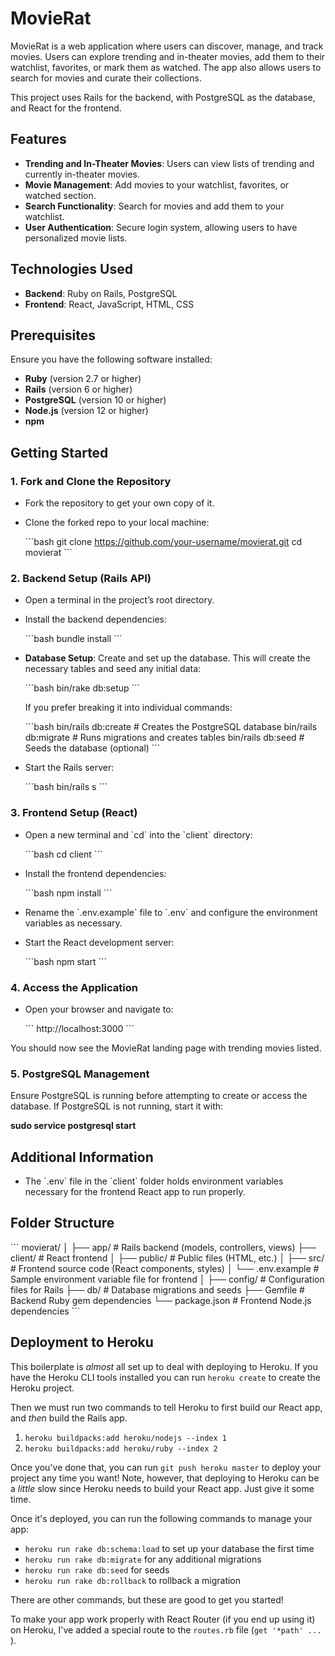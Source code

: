 
# MovieRat

MovieRat is a web application where users can discover, manage, and track movies. Users can explore trending and in-theater movies, add them to their watchlist, favorites, or mark them as watched. The app also allows users to search for movies and curate their collections.

This project uses Rails for the backend, with PostgreSQL as the database, and React for the frontend.

## Features

- **Trending and In-Theater Movies**: Users can view lists of trending and currently in-theater movies.
- **Movie Management**: Add movies to your watchlist, favorites, or watched section.
- **Search Functionality**: Search for movies and add them to your watchlist.
- **User Authentication**: Secure login system, allowing users to have personalized movie lists.

## Technologies Used

- **Backend**: Ruby on Rails, PostgreSQL
- **Frontend**: React, JavaScript, HTML, CSS

## Prerequisites

Ensure you have the following software installed:

- **Ruby** (version 2.7 or higher)
- **Rails** (version 6 or higher)
- **PostgreSQL** (version 10 or higher)
- **Node.js** (version 12 or higher)
- **npm**

## Getting Started

### 1. Fork and Clone the Repository

- Fork the repository to get your own copy of it.
- Clone the forked repo to your local machine:

    \`\`\`bash
    git clone https://github.com/your-username/movierat.git
    cd movierat
    \`\`\`

### 2. Backend Setup (Rails API)

- Open a terminal in the project’s root directory.
- Install the backend dependencies:

    \`\`\`bash
    bundle install
    \`\`\`

- **Database Setup**: Create and set up the database. This will create the necessary tables and seed any initial data:

    \`\`\`bash
    bin/rake db:setup
    \`\`\`

    If you prefer breaking it into individual commands:
    
    \`\`\`bash
    bin/rails db:create   # Creates the PostgreSQL database
    bin/rails db:migrate  # Runs migrations and creates tables
    bin/rails db:seed     # Seeds the database (optional)
    \`\`\`

- Start the Rails server:

    \`\`\`bash
    bin/rails s
    \`\`\`

### 3. Frontend Setup (React)

- Open a new terminal and \`cd\` into the \`client\` directory:

    \`\`\`bash
    cd client
    \`\`\`

- Install the frontend dependencies:

    \`\`\`bash
    npm install
    \`\`\`

- Rename the \`.env.example\` file to \`.env\` and configure the environment variables as necessary.

- Start the React development server:

    \`\`\`bash
    npm start
    \`\`\`

### 4. Access the Application

- Open your browser and navigate to:

    \`\`\`
    http://localhost:3000
    \`\`\`

You should now see the MovieRat landing page with trending movies listed.

### 5. PostgreSQL Management

Ensure PostgreSQL is running before attempting to create or access the database. If PostgreSQL is not running, start it with:

**sudo service postgresql start**

## Additional Information

- The \`.env\` file in the \`client\` folder holds environment variables necessary for the frontend React app to run properly.

## Folder Structure

\`\`\`
movierat/
│
├── app/                # Rails backend (models, controllers, views)
├── client/             # React frontend
│   ├── public/         # Public files (HTML, etc.)
│   ├── src/            # Frontend source code (React components, styles)
│   └── .env.example    # Sample environment variable file for frontend
│
├── config/             # Configuration files for Rails
├── db/                 # Database migrations and seeds
├── Gemfile             # Backend Ruby gem dependencies
└── package.json        # Frontend Node.js dependencies
\`\`\`



## Deployment to Heroku

This boilerplate is _almost_ all set up to deal with deploying to Heroku. If you have the Heroku CLI tools installed you can run `heroku create` to create the Heroku project.

Then we must run two commands to tell Heroku to first build our React app, and _then_ build the Rails app.

1. `heroku buildpacks:add heroku/nodejs --index 1`
2. `heroku buildpacks:add heroku/ruby --index 2`

Once you've done that, you can run `git push heroku master` to deploy your project any time you want! Note, however, that deploying to Heroku can be a _little_ slow since Heroku needs to build your React app. Just give it some time.

Once it's deployed, you can run the following commands to manage your app:

- `heroku run rake db:schema:load` to set up your database the first time
- `heroku run rake db:migrate` for any additional migrations
- `heroku run rake db:seed` for seeds
- `heroku run rake db:rollback` to rollback a migration

There are other commands, but these are good to get you started!

To make your app work properly with React Router (if you end up using it) on Heroku, I've added a special route to the `routes.rb` file (`get '*path' ... `).
